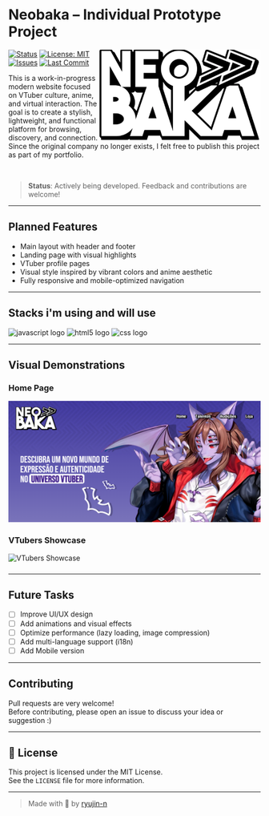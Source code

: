 #  Neobaka – Individual Prototype Project

<img align="right" src="src/logo 1.png"  height="180">

[![Status](https://img.shields.io/badge/status-in%20development-yellow)](https://github.com/ryujin-n/neobaka)
[![License: MIT](https://img.shields.io/badge/license-MIT-blue.svg)](https://opensource.org/licenses/MIT)
[![Issues](https://img.shields.io/github/issues/ryujin-n/neobaka)](https://github.com/ryujin-n/neobaka/issues)
[![Last Commit](https://img.shields.io/github/last-commit/ryujin-n/neobaka)](https://github.com/ryujin-n/neobaka/commits/main)

This is a work-in-progress modern website focused on VTuber culture, anime, and virtual interaction. The goal is to create a stylish, lightweight, and functional platform for browsing, discovery, and connection. Since the original company no longer exists, I felt free to publish this project as part of my portfolio.

<br>

> **Status**: Actively being developed. Feedback and contributions are welcome!

---

## Planned Features

- Main layout with header and footer  
- Landing page with visual highlights  
- VTuber profile pages  
- Visual style inspired by vibrant colors and anime aesthetic  
- Fully responsive and mobile-optimized navigation  

---

## Stacks i'm using and will use


 <img src="https://img.shields.io/badge/JavaScript-F7DF1E?logo=javascript&logoColor=black&style=for-the-badge" height="40" alt="javascript logo"  /> <img src="https://img.shields.io/badge/HTML5-E34F26?logo=html5&logoColor=white&style=for-the-badge" height="40" alt="html5 logo"  /> <img src="https://img.shields.io/badge/CSS-1572B6?logo=css&logoColor=white&style=for-the-badge" height="40" alt="css logo"  />
 
---

## Visual Demonstrations

### Home Page

<img src="assets/Screenshot 2025-08-01 002213.png">

### VTubers Showcase

<img src="https://i.imgur.com/r4WYpIM.gif" alt="VTubers Showcase" height=""/>

### 


---

## Future Tasks

- [ ] Improve UI/UX design  
- [ ] Add animations and visual effects
- [ ] Optimize performance (lazy loading, image compression)  
- [ ] Add multi-language support (i18n)  
- [ ] Add Mobile version

---

## Contributing

Pull requests are very welcome!  
Before contributing, please open an issue to discuss your idea or suggestion :)

---

## 📄 License

This project is licensed under the MIT License.  
See the `LICENSE` file for more information.

---

> Made with 💛 by [ryujin-n](https://github.com/ryujin-n)
